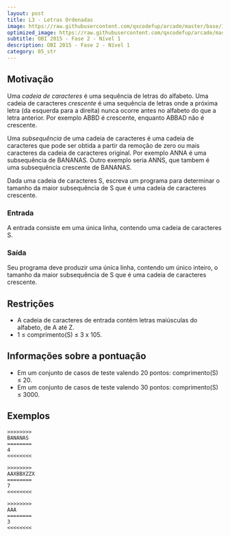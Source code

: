 ```yaml
---
layout: post
title: L3 - Letras Ordenadas
image: https://raw.githubusercontent.com/qxcodefup/arcade/master/base/152/__capa.jpg
optimized_image: https://raw.githubusercontent.com/qxcodefup/arcade/master/base/.thumb/152/Readme.jpg
subtitle: OBI 2015 - Fase 2 - Nível 1
description: OBI 2015 - Fase 2 - Nível 1
category: 05_str
---
```

<!-- DON'T EDIT THIS FILE, GENERATED BY SCRIPT -->
<!-- DON'T EDIT THIS FILE, GENERATED BY SCRIPT -->
<!-- DON'T EDIT THIS FILE, GENERATED BY SCRIPT -->
<!-- DON'T EDIT THIS FILE, GENERATED BY SCRIPT -->
<!-- DON'T EDIT THIS FILE, GENERATED BY SCRIPT -->



## Motivação

Uma _cadeia de caracteres_ é uma sequência de letras do alfabeto. Uma cadeia de caracteres _crescente_ é uma sequência de letras onde a próxima letra (da esquerda para a direita) nunca ocorre antes no alfabeto do que a letra anterior. Por exemplo ABBD é crescente, enquanto ABBAD não é crescente.

Uma _subsequência_ de uma cadeia de caracteres é uma cadeia de caracteres que pode ser obtida a partir da remoção de zero ou mais caracteres da cadeia de caracteres original. Por exemplo ANNA é uma subsequência de BANANAS. Outro exemplo seria ANNS, que tambem é uma subsequência crescente de BANANAS.

Dada uma cadeia de caracteres S, escreva um programa para determinar o tamanho da maior subsequência de S que é uma cadeia de caracteres crescente.

### Entrada

A entrada consiste em uma única linha, contendo uma cadeia de caracteres S.

### Saída

Seu programa deve produzir uma única linha, contendo um único inteiro, o tamanho da maior subsequência de S que é uma cadeia de caracteres crescente.

## Restrições

*   A cadeia de caracteres de entrada contém letras maiúsculas do alfabeto, de A até Z.
*   1 ≤ comprimento(S) ≤ 3 x 105.

## Informações sobre a pontuação

*   Em um conjunto de casos de teste valendo 20 pontos: comprimento(S) ≤ 20.
*   Em um conjunto de casos de teste valendo 30 pontos: comprimento(S) ≤ 3000.

## Exemplos

```
>>>>>>>>
BANANAS
========
4
<<<<<<<<

>>>>>>>>
AAXBBXZZX
========
7
<<<<<<<<

>>>>>>>>
AAA
========
3
<<<<<<<<
```

